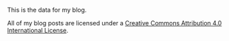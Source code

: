 This is the data for my blog.

All of my blog posts are licensed under a [Creative Commons Attribution 4.0 International License](https://creativecommons.org/licenses/by/4.0/).
